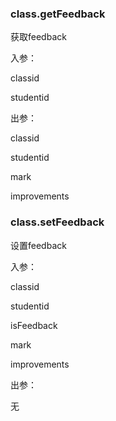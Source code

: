 ### class.getFeedback

获取feedback

入参：

classid

studentid

出参：

classid

studentid

mark

improvements

### class.setFeedback

设置feedback

入参：

classid

studentid

isFeedback

mark

improvements

出参：

无

